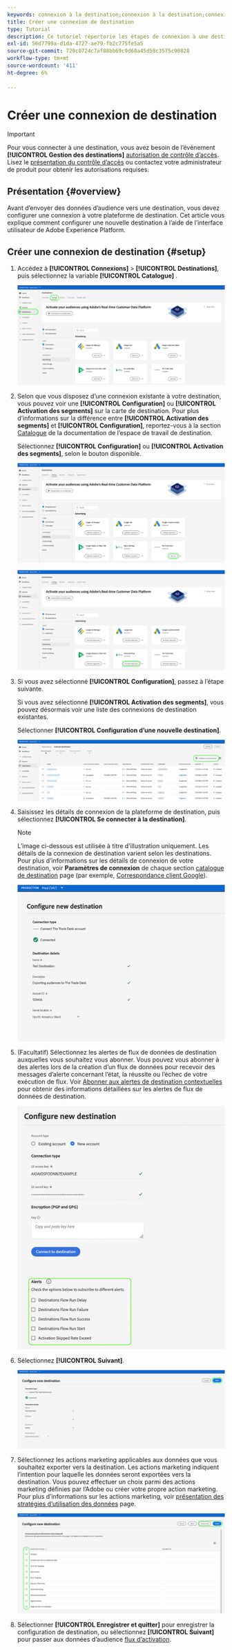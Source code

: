 ```yaml
---
keywords: connexion à la destination;connexion à la destination;connexion à la destination
title: Créer une connexion de destination
type: Tutorial
description: Ce tutoriel répertorie les étapes de connexion à une destination dans Adobe Experience Platform.
exl-id: 56d7799a-d1da-4727-ae79-fb2c775fe5a5
source-git-commit: 729c0724c7af88bb69c9d68a45d58c3575c90828
workflow-type: tm+mt
source-wordcount: '411'
ht-degree: 6%

---
```


# Créer une connexion de destination

>[!IMPORTANT]
> 
>Pour vous connecter à une destination, vous avez besoin de l’événement **[!UICONTROL Gestion des destinations]** [autorisation de contrôle d’accès](/help/access-control/home.md#permissions). Lisez le [présentation du contrôle d’accès](/help/access-control/ui/overview.md) ou contactez votre administrateur de produit pour obtenir les autorisations requises.

## Présentation {#overview}

Avant d’envoyer des données d’audience vers une destination, vous devez configurer une connexion à votre plateforme de destination. Cet article vous explique comment configurer une nouvelle destination à l’aide de l’interface utilisateur de Adobe Experience Platform.

## Créer une connexion de destination {#setup}

1. Accédez à **[!UICONTROL Connexions]** > **[!UICONTROL Destinations]**, puis sélectionnez la variable **[!UICONTROL Catalogue]** .

   ![Page Catalogue](../assets/ui/connect-destinations/catalog.png)

1. Selon que vous disposez d’une connexion existante à votre destination, vous pouvez voir une **[!UICONTROL Configuration]** ou **[!UICONTROL Activation des segments]** sur la carte de destination. Pour plus d’informations sur la différence entre **[!UICONTROL Activation des segments]** et **[!UICONTROL Configuration]**, reportez-vous à la section [Catalogue](../ui/destinations-workspace.md#catalog) de la documentation de l’espace de travail de destination.

   Sélectionnez **[!UICONTROL Configuration]** ou **[!UICONTROL Activation des segments]**, selon le bouton disponible.

   ![Page Catalogue](../assets/ui/connect-destinations/set-up.png)

   ![Activation des segments](../assets/ui/connect-destinations/activate-segments.png)

1. Si vous avez sélectionné **[!UICONTROL Configuration]**, passez à l’étape suivante.

   Si vous avez sélectionné **[!UICONTROL Activation des segments]**, vous pouvez désormais voir une liste des connexions de destination existantes.

   Sélectionner **[!UICONTROL Configuration d’une nouvelle destination]**.

   ![Configuration d’une nouvelle destination](../assets/ui/connect-destinations/configure-new-destination.png)

1. Saisissez les détails de connexion de la plateforme de destination, puis sélectionnez **[!UICONTROL Se connecter à la destination]**.

   >[!NOTE]
   >
   >L’image ci-dessous est utilisée à titre d’illustration uniquement. Les détails de la connexion de destination varient selon les destinations. Pour plus d’informations sur les détails de connexion de votre destination, voir **Paramètres de connexion** de chaque section [catalogue de destination](../catalog/overview.md) page (par exemple, [Correspondance client Google](..//catalog/advertising/google-customer-match.md#parameters)).

   ![Se connecter à la destination](../assets/ui/connect-destinations/connect-destination.png)

1. (Facultatif) Sélectionnez les alertes de flux de données de destination auxquelles vous souhaitez vous abonner. Vous pouvez vous abonner à des alertes lors de la création d’un flux de données pour recevoir des messages d’alerte concernant l’état, la réussite ou l’échec de votre exécution de flux. Voir [Abonner aux alertes de destination contextuelles](alerts.md) pour obtenir des informations détaillées sur les alertes de flux de données de destination.

   ![Image de l’interface utilisateur présentant les options d’abonnement aux alertes de destination contextuelles](../assets/ui/connect-destinations/subscribe-to-alerts.png)

1. Sélectionnez **[!UICONTROL Suivant]**.

   ![Se connecter à la destination](../assets/ui/connect-destinations/next.png)

1. Sélectionnez les actions marketing applicables aux données que vous souhaitez exporter vers la destination. Les actions marketing indiquent l’intention pour laquelle les données seront exportées vers la destination. Vous pouvez effectuer un choix parmi des actions marketing définies par l’Adobe ou créer votre propre action marketing. Pour plus d’informations sur les actions marketing, voir [présentation des stratégies d’utilisation des données](../../data-governance/policies/overview.md) page.

   ![Sélection d’actions marketing](../assets/ui/connect-destinations/governance.png)

1. Sélectionner **[!UICONTROL Enregistrer et quitter]** pour enregistrer la configuration de destination, ou sélectionnez **[!UICONTROL Suivant]** pour passer aux données d’audience [flux d’activation](activation-overview.md).